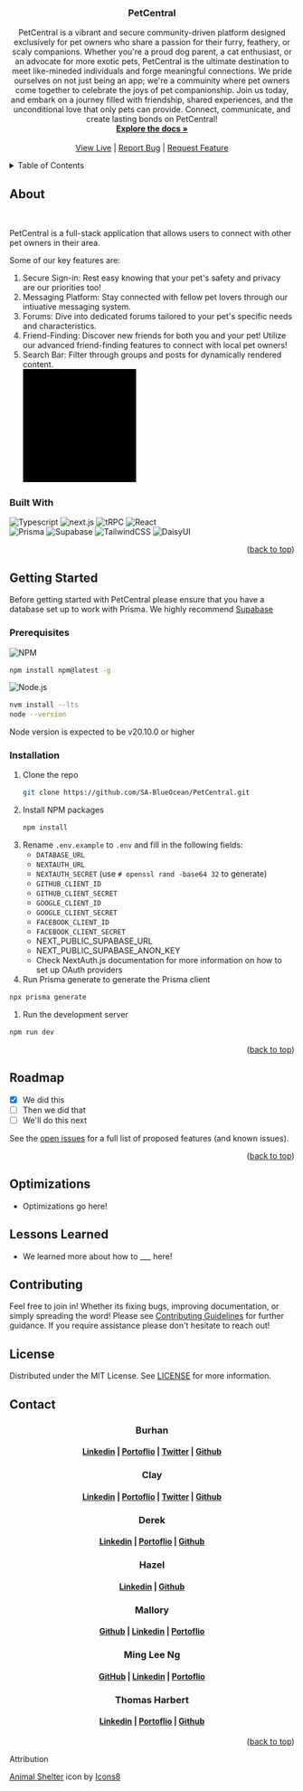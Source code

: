 <a id='readme-top'> </a>

<br />
<div align="center">
  <a href="https://github.com/SA-BlueOcean/PetCentral">
    <!-- TODO: Create an LOGO for PetCentral -->
    <!-- <img src="" alt="Pet Central Logo" width="50" height="50" /> -->
  </a>
  <h3 align="center">
    PetCentral
  </h3>
  <p align="center">
      PetCentral is a vibrant and secure community-driven platform designed exclusively for pet owners who share a passion for their furry, feathery, or scaly companions. Whether you're a proud dog parent, a cat enthusiast, or an advocate for more exotic pets, PetCentral is the ultimate destination to meet like-mineded individuals and forge meaningful connections.
      We pride ourselves on not just being an app; we're a commuinity where pet owners come together to celebrate the joys of pet companionship. Join us today, and embark on a journey filled with friendship, shared experiences, and the unconditional love that only pets can provide. Connect, communicate, and create lasting bonds on PetCentral!
    <br />
    <a href="https://github.com/SA-BlueOcean/PetCentral"><strong>Explore the docs »</strong></a>
    <br />
    <br />
    <!-- TODO: After deployed add link HERE   -->
    <a href="#">View Live</a>
    |
    <a href="https://github.com/SA-BlueOcean/PetCentral/issues">Report Bug</a>
    |
    <a href="https://github.com/SA-BlueOcean/PetCentral/issues">Request Feature</a>

  </p>
</div>

<details>
  <summary>Table of Contents</summary>
  <ol>
    <li>
      <a href="#about">About</a>
      <ul>
        <li>
          <a href="#built-with">Built With</a>
        </li>
      </ul>
    </li>
    <li>
      <a href="#getting-started">Getting Started</a>
      <ul>
        <li>
          <a href="#prerequisites">Prerequisites</a>
        </li>
        <li>
          <a href="#installation">Installation</a>
        </li>
      </ul>
    </li>
    <li>
      <a href="#usage">Usage</a>
    </li>
    <li>
      <a href="#roadmap">Roadmap</a>
    </li>
    <li>
      <a href="#optimizations">Optimizations</a>
    </li>
    <li>
      <a href="#lessons-learned">Lessons Learned</a>
    </li>
    <li>
      <a href="#contributing">Contributing</a>
    </li>
    <li>
      <a href="#license">License</a>
    </li>
    <li>
      <a href="#contact">Contact</a>
    </li>
  </ol>
</details>

## About

<div align="center">
    <!-- TODO: Add landing page image -->
  <!-- <img src="" alt="project landing page image" width="700px" /> -->
</div>

<br />
<p>
  PetCentral is a full-stack application that allows users to connect with other pet owners in their area.

Some of our key features are:

  <ol>
    <li>
      Secure Sign-in:  Rest easy knowing that your pet's safety and privacy are our priorities too!
    </li>
    <li>
      Messaging Platform: Stay connected with fellow pet lovers through our intiuative messaging system.
    </li>
    <li>
      Forums: Dive into dedicated forums tailored to your pet's specific needs and characteristics.
    </li>
    <li>
      Friend-Finding: Discover new friends for both you and your pet! Utilize our advanced friend-finding features to connect with local pet owners!
    </li>
    <li>
      <span>Search Bar: Filter through groups and posts for dynamically rendered content.</span>
      <br />
      <img src="./demo/searchdemo.gif" alt="post demo" width="200px" />
    </li>
  </ol>
</p>

### Built With

<!-- TODO Add proper colors for each badge -->

![Typescript](https://img.shields.io/badge/Typescript-%23000000.svg?style=for-the-badge&logo=Typescript)
![next.js](https://img.shields.io/badge/next-%23000000.svg?style=for-the-badge&logo=next.js)
![tRPC](https://img.shields.io/badge/tRPC-%23000000.svg?style=for-the-badge&logo=tRPC)
![React](https://img.shields.io/badge/React-%23000000.svg?style=for-the-badge&logo=React)
<br />
![Prisma](https://img.shields.io/badge/Prisma-%23000000.svg?style=for-the-badge&logo=Prisma)
![Supabase](https://img.shields.io/badge/Supabase-%23000000.svg?style=for-the-badge&logo=Supabase)
![TailwindCSS](https://img.shields.io/badge/tailwindcss-%230000.svg?style=for-the-badge&logo=tailwind-css)
![DaisyUI](https://img.shields.io/badge/DaisyUI-%23000000.svg?style=for-the-badge&logo=DaisyUI)

<p align="right">
  (<a href="#readme-top">back to top</a>)
</p>

## Getting Started

<p>
  Before getting started with PetCentral please ensure that you have a database set up to work with Prisma. We highly recommend <a href="https://supabase.com" target="_blank">Supabase</a>
</p>

### Prerequisites

![NPM](https://img.shields.io/badge/NPM-%23000000.svg?style=for-the-badge&logo=npm&logoColor=white)

```sh
npm install npm@latest -g
```

![Node.js](https://img.shields.io/badge/Node.js-%23000000.svg?style=for-the-badge&logo=node.js)

```sh
nvm install --lts
node --version
```

Node version is expected to be v20.10.0 or higher

### Installation

1. Clone the repo
   ```sh
   git clone https://github.com/SA-BlueOcean/PetCentral.git
   ```
1. Install NPM packages
   ```sh
   npm install
   ```
1. Rename `.env.example` to `.env` and fill in the following fields:
   - `DATABASE_URL`
   - `NEXTAUTH_URL`
   - `NEXTAUTH_SECRET` (use `# openssl rand -base64 32` to generate)
   - `GITHUB_CLIENT_ID`
   - `GITHUB_CLIENT_SECRET`
   - `GOOGLE_CLIENT_ID`
   - `GOOGLE_CLIENT_SECRET`
   - `FACEBOOK_CLIENT_ID`
   - `FACEBOOK_CLIENT_SECRET`
   - NEXT_PUBLIC_SUPABASE_URL
   - NEXT_PUBLIC_SUPABASE_ANON_KEY
   - Check NextAuth.js documentation for more information on how to set up OAuth providers
1. Run Prisma generate to generate the Prisma client

```sh
npx prisma generate
```

1. Run the development server

```sh
npm run dev
```

<p align="right">(<a href="#readme-top">back to top</a>)</p>

<!-- ROADMAP -->

## Roadmap

- [x] We did this
- [ ] Then we did that
- [ ] We'll do this next

See the [open issues](https://github.com/SA-BlueOcean/PetCentral/issues) for a
full list of proposed features (and known issues).

<p align="right">(<a href="#readme-top">back to top</a>)</p>

## Optimizations

- Optimizations go here!

## Lessons Learned

- We learned more about how to \_\_\_ here!

<!-- CONTRIBUTING -->

## Contributing

Feel free to join in! Whether its fixing bugs, improving documentation, or
simply spreading the word! Please see
[Contributing Guidelines](/CONTRIBUTING.md) for further guidance. If you require
assistance please don't hesitate to reach out!

<!-- LICENSE -->

## License

Distributed under the MIT License. See [LICENSE](./LICENSE) for more
information.

<!-- CONTACT -->

## Contact

<h3 align='center'> Burhan</h3>
<h4 align='center'>
  <a href="https://www.linkedin.com/in//">Linkedin</a> |
  <a href="https://www.burhan.com/">Portoflio</a> |
  <a href="https://www.twitter.com/">Twitter</a> |
  <a href="https://www.github.com/">Github</a>
</h4>
<h3 align='center'> Clay</h3>
<h4 align='center'>
  <a href="https://www.linkedin.com/in//">Linkedin</a> |
  <a href="https://www.clay.com/">Portoflio</a> |
  <a href="https://www.twitter.com/">Twitter</a> |
  <a href="https://www.github.com/">Github</a>
</h4>
<h3 align='center'> Derek</h3>
<h4 align='center'>
  <a href="https://www.linkedin.com/in/derek-williams33/">Linkedin</a> |
  <a href="https://github.com/squeakypickles33?tab=repositories">Portoflio</a> |
  <a href="https://github.com/squeakypickles33">Github</a>
</h4>
<h3 align='center'> Hazel</h3>
<h4 align='center'>
  <a href="https://www.linkedin.com/in/hazelkimberly/">Linkedin</a> |
  <a href="https://www.github.com/hazelkimberly">Github</a>
</h4>
<h3 align='center'> Mallory</h3>
<h4 align='center'>
  <a href="https://github.com/malloryporche">Github</a> |
  <a href="https://www.linkedin.com/in/mallory-burke/">Linkedin</a> |
  <a href="https://www.malloryburke.com/">Portoflio</a>
</h4>
<h3 align='center'> Ming Lee Ng</h3>
<h4 align='center'>
  <a href="https://github.com/RedconOne">GitHub</a> |
  <a href="https://linkedin.com/in/MingLeeNg">Linkedin</a> |
  <a href="https://minglee.me">Portoflio</a>
</h4>
<h3 align='center'> Thomas Harbert </h3>
<h4 align='center'>
  <a href="https://www.linkedin.com/in/thomasgharbert/">Linkedin</a> |
  <a href="https://www.thomasharbert.com/">Portoflio</a> |
  <a href="https://github.com/tgharbert">Github</a>
</h4>

<p align="right">(<a href="#readme-top">back to top</a>)</p>

<p> Attribution <p>

<a target="_blank" href="https://icons8.com/icon/NI-py7EAFhDr/animal-shelter">Animal Shelter</a> icon by <a target="_blank" href="https://icons8.com">Icons8</a>
